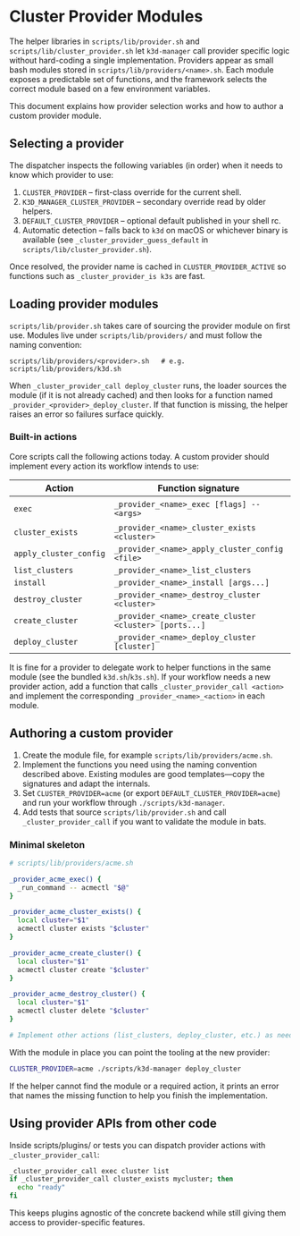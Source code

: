 # Cluster Provider Modules

The helper libraries in `scripts/lib/provider.sh` and `scripts/lib/cluster_provider.sh` let
`k3d-manager` call provider specific logic without hard-coding a single
implementation.  Providers appear as small bash modules stored in
`scripts/lib/providers/<name>.sh`.  Each module exposes a predictable set of
functions, and the framework selects the correct module based on a few
environment variables.

This document explains how provider selection works and how to author a custom
provider module.

## Selecting a provider

The dispatcher inspects the following variables (in order) when it needs to
know which provider to use:

1. `CLUSTER_PROVIDER` – first-class override for the current shell.
2. `K3D_MANAGER_CLUSTER_PROVIDER` – secondary override read by older helpers.
3. `DEFAULT_CLUSTER_PROVIDER` – optional default published in your shell rc.
4. Automatic detection – falls back to `k3d` on macOS or whichever binary is
   available (see `_cluster_provider_guess_default` in
   `scripts/lib/cluster_provider.sh`).

Once resolved, the provider name is cached in `CLUSTER_PROVIDER_ACTIVE` so
functions such as `_cluster_provider_is k3s` are fast.

## Loading provider modules

`scripts/lib/provider.sh` takes care of sourcing the provider module on first
use.  Modules live under `scripts/lib/providers/` and must follow the naming
convention:

```
scripts/lib/providers/<provider>.sh   # e.g. scripts/lib/providers/k3d.sh
```

When `_cluster_provider_call deploy_cluster` runs, the loader sources the module
(if it is not already cached) and then looks for a function named
`_provider_<provider>_deploy_cluster`.  If that function is missing, the helper
raises an error so failures surface quickly.

### Built-in actions

Core scripts call the following actions today.  A custom provider should
implement every action its workflow intends to use:

| Action             | Function signature                                      | Triggered from |
|--------------------|----------------------------------------------------------|----------------|
| `exec`             | `_provider_<name>_exec [flags] -- <args>`                | `_cluster_provider_call exec` (used by `_run_command` wrappers) |
| `cluster_exists`   | `_provider_<name>_cluster_exists <cluster>`             | `system.sh:_cluster_provider_exists` |
| `apply_cluster_config` | `_provider_<name>_apply_cluster_config <file>`     | `system.sh:_apply_cluster_config` |
| `list_clusters`    | `_provider_<name>_list_clusters`                         | `system.sh:_list_clusters` |
| `install`          | `_provider_<name>_install [args...]`                     | `core.sh:_install_provider` |
| `destroy_cluster`  | `_provider_<name>_destroy_cluster <cluster>`             | `core.sh:destroy_cluster` |
| `create_cluster`   | `_provider_<name>_create_cluster <cluster> [ports...]`   | `core.sh:create_cluster` |
| `deploy_cluster`   | `_provider_<name>_deploy_cluster [cluster]`              | `core.sh:deploy_cluster` |

It is fine for a provider to delegate work to helper functions in the same
module (see the bundled `k3d.sh`/`k3s.sh`).  If your workflow needs a new
provider action, add a function that calls `_cluster_provider_call <action>` and
implement the corresponding `_provider_<name>_<action>` in each module.

## Authoring a custom provider

1. Create the module file, for example `scripts/lib/providers/acme.sh`.
2. Implement the functions you need using the naming convention described
   above.  Existing modules are good templates—copy the signatures and adapt the
   internals.
3. Set `CLUSTER_PROVIDER=acme` (or export `DEFAULT_CLUSTER_PROVIDER=acme`) and
   run your workflow through `./scripts/k3d-manager`.
4. Add tests that source `scripts/lib/provider.sh` and call
   `_cluster_provider_call` if you want to validate the module in bats.

### Minimal skeleton

```bash
# scripts/lib/providers/acme.sh

_provider_acme_exec() {
  _run_command -- acmectl "$@"
}

_provider_acme_cluster_exists() {
  local cluster="$1"
  acmectl cluster exists "$cluster"
}

_provider_acme_create_cluster() {
  local cluster="$1"
  acmectl cluster create "$cluster"
}

_provider_acme_destroy_cluster() {
  local cluster="$1"
  acmectl cluster delete "$cluster"
}

# Implement other actions (list_clusters, deploy_cluster, etc.) as needed.
```

With the module in place you can point the tooling at the new provider:

```bash
CLUSTER_PROVIDER=acme ./scripts/k3d-manager deploy_cluster
```

If the helper cannot find the module or a required action, it prints an error
that names the missing function to help you finish the implementation.

## Using provider APIs from other code

Inside scripts/plugins/ or tests you can dispatch provider actions with
`_cluster_provider_call`:

```bash
_cluster_provider_call exec cluster list
if _cluster_provider_call cluster_exists mycluster; then
  echo "ready"
fi
```

This keeps plugins agnostic of the concrete backend while still giving them
access to provider-specific features.
